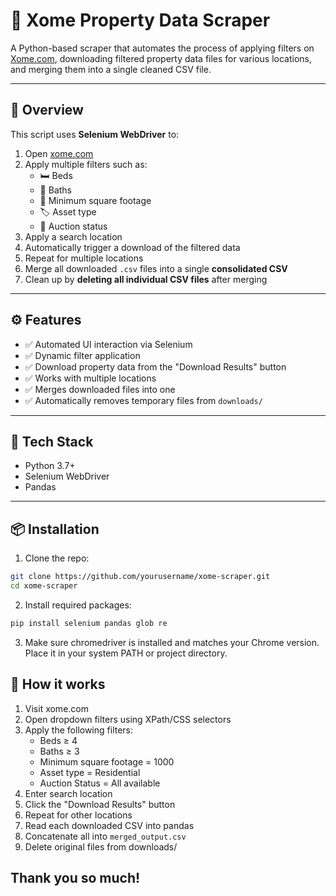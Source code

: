 # 🏡 Xome Property Data Scraper

A Python-based scraper that automates the process of applying filters on [Xome.com](https://www.xome.com), downloading filtered property data files for various locations, and merging them into a single cleaned CSV file.

---

## 📌 Overview

This script uses **Selenium WebDriver** to:

1. Open [xome.com](https://www.xome.com)
2. Apply multiple filters such as:
   - 🛏 Beds
   - 🛁 Baths
   - 📐 Minimum square footage
   - 🏷️ Asset type
   - 🔄 Auction status
3. Apply a search location
4. Automatically trigger a download of the filtered data
5. Repeat for multiple locations
6. Merge all downloaded `.csv` files into a single **consolidated CSV**
7. Clean up by **deleting all individual CSV files** after merging

---

## ⚙️ Features

- ✅ Automated UI interaction via Selenium
- ✅ Dynamic filter application
- ✅ Download property data from the "Download Results" button
- ✅ Works with multiple locations
- ✅ Merges downloaded files into one
- ✅ Automatically removes temporary files from `downloads/`

---

## 🧰 Tech Stack

- Python 3.7+
- Selenium WebDriver
- Pandas

---

## 📦 Installation

1. Clone the repo:
```bash
git clone https://github.com/yourusername/xome-scraper.git
cd xome-scraper
```
2. Install required packages:
```bash
pip install selenium pandas glob re
```
3. Make sure chromedriver is installed and matches your Chrome version. Place it in your system PATH or project directory.

## 🧠 How it works
1. Visit xome.com
2. Open dropdown filters using XPath/CSS selectors
3. Apply the following filters:
   - Beds ≥ 4
   - Baths ≥ 3
   - Minimum square footage = 1000
   - Asset type = Residential
   - Auction Status = All available
4. Enter search location
5. Click the "Download Results" button
6. Repeat for other locations
7. Read each downloaded CSV into pandas
8. Concatenate all into `merged_output.csv`
9. Delete original files from downloads/

## Thank you so much!




